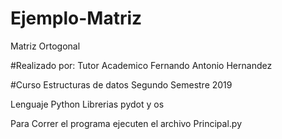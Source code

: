 # Ejemplo-Matriz
Matriz Ortogonal

#Realizado por:
Tutor Academico Fernando Antonio Hernandez

#Curso
Estructuras de datos Segundo Semestre 2019

Lenguaje Python
Librerias pydot y os

Para Correr el programa ejecuten el archivo Principal.py


